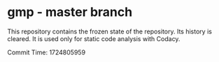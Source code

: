 # gmp - master branch

This repository contains the frozen state of the repository.
Its history is cleared. It is used only for static code
analysis with Codacy.

Commit Time: 1724805959
